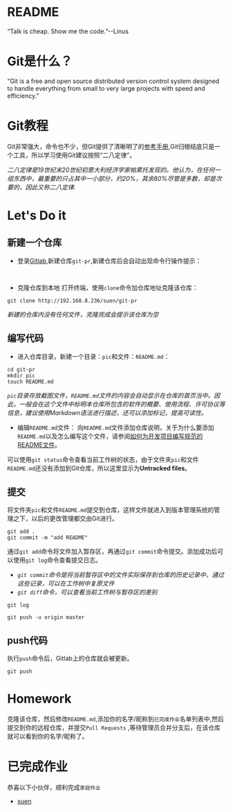 # README
“Talk is cheap. Show me the code.”--Linus
# Git是什么？
“Git is a free and open source distributed version control system designed to handle everything from small to very large projects with speed and efficiency.”

# Git教程
Git非常强大，命令也不少，但Git提供了清晰明了的[参考手册](https://git-scm.com/docs),Git归根结底只是一个工具，所以学习使用Git建议按照“二八定律”。

*二八定律是19世纪末20世纪初意大利经济学家帕累托发现的。他认为，在任何一组东西中，最重要的只占其中一小部分，约20%，其余80%尽管是多数，却是次要的，因此又称二八定律.*

# Let's Do it
## 新建一个仓库
* 登录[Gitlab](192.168.8.236),新建仓库` git-pr `,新建仓库后会自动出现命令行操作提示：

```


```


* 克隆仓库到本地
打开终端，使用` clone `命令加仓库地址克隆该仓库：

``` shell
git clone http://192.168.8.236/suen/git-pr 
```
*新建的仓库内没有任何文件，克隆完成会提示该仓库为空*
## 编写代码
* 进入仓库目录，新建一个目录：` pic `和文件：` README.md `：

``` shell
cd git-pr
mkdir pic
touch README.md

```
*`pic`目录存放截图文件，` README.md `文件的内容会自动显示在仓库的首页当中。因此，一般会在这个文件中标明本仓库所包含的软件的概要、使用流程、许可协议等信息，建议使用Markdown语法进行描述，还可以添加标记，提高可读性。*
* 编辑` README.md `文件：
向` README.md `文件添加仓库说明，关于为什么要添加` README.md `以及怎么编写这个文件，请参阅[如何为开发项目编写规范的README文件](https://www.cnblogs.com/wj-1314/p/8547763.html)。

可以使用` git status `命令查看当前工作树的状态，由于文件夹` pic `和文件` README.md `还没有添加到Git仓库，所以这里显示为**Untracked files**。

## 提交
将文件夹` pic `和文件` README.md `提交到仓库，这样文件就进入到版本管理系统的管理之下，以后的更改管理都交由Git进行。
```
git add .
git commit -m "add README"

```
通过` git add `命令将文件加入暂存区，再通过` git commit `命令提交。添加成功后可以使用` git log `命令查看提交日志。
* *` git commit `命令是将当前暂存区中的文件实际保存到仓库的历史记录中，通过这些记录，可以在工作树中复原文件*
* *` git diff `命令，可以查看当前工作树与暂存区的差别*

```
git log

```

```
git push -u origin master

```

## push代码

执行` push `命令后，Gitlab上的仓库就会被更新。
```shell
git push

```

# Homework
克隆该仓库，然后修改` README.md `,添加你的名字/昵称到` 已完成作业 `名单列表中,然后提交到你的远程仓库，并提交` Pull Requests ` ,等待管理员合并分支后，在该仓库就可以看到你的名字/昵称了。

# 已完成作业
恭喜以下小伙伴，顺利完成` 家庭作业 `
* [suen](192.168.8.236/suen)

